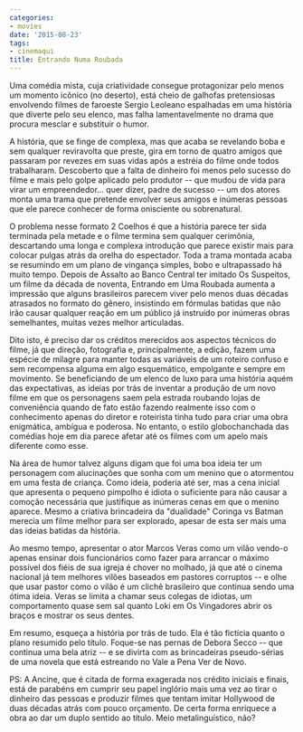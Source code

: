 ```yaml
---
categories:
- movies
date: '2015-08-23'
tags:
- cinemaqui
title: Entrando Numa Roubada
---
```


Uma comédia mista, cuja criatividade consegue protagonizar pelo menos um momento icônico (no deserto), está cheio de galhofas pretensiosas envolvendo filmes de faroeste Sergio Leoleano espalhadas em uma história que diverte pelo seu elenco, mas falha lamentavelmente no drama que procura mesclar e substituir o humor.

A história, que se finge de complexa, mas que acaba se revelando boba e sem qualquer reviravolta que preste, gira em torno de quatro amigos que passaram por revezes em suas vidas após a estréia do filme onde todos trabalharam. Descoberto que a falta de dinheiro foi menos pelo sucesso do filme e mais pelo golpe aplicado pelo produtor -- que mudou de vida para virar um empreendedor... quer dizer, padre de sucesso -- um dos atores monta uma trama que pretende envolver seus amigos e inúmeras pessoas que ele parece conhecer de forma onisciente ou sobrenatural.

O problema nesse formato 2 Coelhos é que a história parece ter sida terminada pela metade e o filme termina sem qualquer cerimônia, descartando uma longa e complexa introdução que parece existir mais para colocar pulgas atrás da orelha do espectador. Toda a trama montada acaba se resumindo em um plano de vingança simples, bobo e ultrapassado há muito tempo. Depois de Assalto ao Banco Central ter imitado Os Suspeitos, um filme da década de noventa, Entrando em Uma Roubada aumenta a impressão que alguns brasileiros parecem viver pelo menos duas décadas atrasados no formato do gênero, insistindo em fórmulas batidas que não irão causar qualquer reação em um público já instruído por inúmeras obras semelhantes, muitas vezes melhor articuladas.

Dito isto, é preciso dar os créditos merecidos aos aspectos técnicos do filme, já que direção, fotografia e, principalmente, a edição, fazem uma espécie de milagre para manter todas as variáveis de um roteiro confuso e sem recompensa alguma em algo esquemático, empolgante e sempre em movimento. Se beneficiando de um elenco de luxo para uma história aquém das expectativas, as ideias por trás de inventar a produção de um novo filme em que os personagens saem pela estrada roubando lojas de conveniência quando de fato estão fazendo realmente isso com o conhecimento apenas do diretor e roteirista tinha tudo para criar uma obra enigmática, ambígua e poderosa. No entanto, o estilo globochanchada das comédias hoje em dia parece afetar até os filmes com um apelo mais diferente como esse.

Na área de humor talvez alguns digam que foi uma boa ideia ter um personagem com alucinações que sonha com um menino que o atormentou em uma festa de criança. Como ideia, poderia até ser, mas a cena inicial que apresenta o pequeno pimpolho é idiota o suficiente para não causar a comoção necessária que justifique as inúmeras cenas em que o menino aparece. Mesmo a criativa brincadeira da "dualidade" Coringa vs Batman merecia um filme melhor para ser explorado, apesar de esta ser mais uma das ideias batidas da história.

Ao mesmo tempo, apresentar o ator Marcos Veras como um vilão vendo-o apenas ensinar dois funcionários como fazer para arrancar o máximo possível dos fiéis de sua igreja é chover no molhado, já que até o cinema nacional já tem melhores vilões baseados em pastores corruptos -- e olhe que usar pastor como o vilão é um clichê brasileiro que continua sendo uma ótima ideia. Veras se limita a chamar seus colegas de idiotas, um comportamento quase sem sal quanto Loki em Os Vingadores abrir os braços e mostrar os seus dentes.

Em resumo, esqueça a história por trás de tudo. Ela é tão fictícia quanto o plano resumido pelo título. Foque-se nas pernas de Debora Secco -- que continua uma bela atriz -- e se divirta com as brincadeiras pseudo-sérias de uma novela que está estreando no Vale a Pena Ver de Novo.

PS: A Ancine, que é citada de forma exagerada nos crédito iniciais e finais, está de parabéns em cumprir seu papel inglório mais uma vez ao tirar o dinheiro das pessoas e produzir filmes que tentam imitar Hollywood de duas décadas atrás com pouco orçamento. De certa forma enriquece a obra ao dar um duplo sentido ao título. Meio metalinguístico, não?